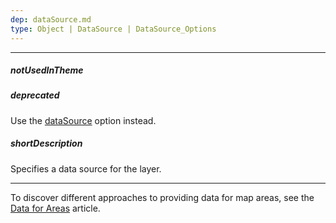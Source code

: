 ```yaml
---
dep: dataSource.md
type: Object | DataSource | DataSource_Options
---
```

---
##### notUsedInTheme

##### deprecated
Use the [dataSource](/api-reference/20%20Data%20Visualization%20Widgets/dxVectorMap/1%20Configuration/layers/dataSource.md '/Documentation/ApiReference/Data_Visualization_Widgets/dxVectorMap/Configuration/layers/#dataSource') option instead.

##### shortDescription
Specifies a data source for the layer.

---
To discover different approaches to providing data for map areas, see the [Data for Areas](/concepts/05%20Widgets/VectorMap/20%20Providing%20Data/10%20Data%20for%20Areas '/Documentation/Guide/Widgets/VectorMap/Providing_Data/#Data_for_Areas') article.